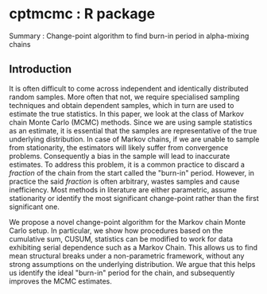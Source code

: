 # cptmcmc : R package
Summary : Change-point algorithm to find burn-in period in alpha-mixing chains

## Introduction

It is often difficult to come across independent and identically distributed random samples. More often that not, we require specialised sampling techniques and obtain dependent samples, which in turn are used to estimate the true statistics. In this paper, we look at the class of Markov chain Monte Carlo (MCMC) methods. Since we are using sample statistics as an estimate, it is essential that the samples are representative of the true underlying distribution. In case of Markov chains, if we are unable to sample from stationarity, the estimators will likely suffer from convergence problems. Consequently a bias in the sample will lead to inaccurate estimates. To address this problem, it is a common practice to discard a *fraction* of the chain from the start called the "burn-in" period. However, in practice the said *fraction* is often arbitrary, wastes samples and cause inefficiency. Most methods in literature are either parametric, assume stationarity or identify the most significant change-point rather than the first significant one.

We propose a novel change-point algorithm for the Markov chain Monte Carlo setup. In particular, we show how procedures based on the cumulative sum, CUSUM, statistics can be modified to work for data exhibiting serial dependence such as a Markov Chain. This allows us to find mean structural breaks under a non-parametric framework, without any strong assumptions on the underlying distribution. We argue that this helps us identify the ideal "burn-in" period for the chain, and subsequently improves the MCMC estimates. 
